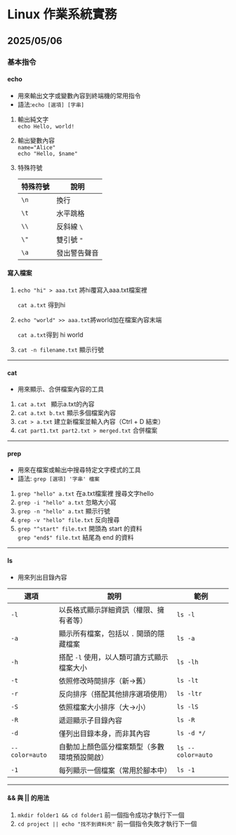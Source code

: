 # Linux 作業系統實務 

## 2025/05/06

### 基本指令

#### echo
+ 用來輸出文字或變數內容到終端機的常用指令
+ 語法:`echo [選項] [字串]`

1. 輸出純文字  
   `echo Hello, world!`
   
2. 輸出變數內容  
   `name="Alice"`  
   `echo "Hello, $name"`  

3. 特殊符號  
   
    | 特殊符號 | 說明      |
    | ---- | ------- |
    | `\n` | 換行      |
    | `\t` | 水平跳格    |
    | `\\` | 反斜線 `\` |
    | `\"` | 雙引號 `"` |
    | `\a` | 發出警告聲音  |

#### 寫入檔案
1. `echo "hi" > aaa.txt` 將hi覆寫入aaa.txt檔案裡  

   `cat a.txt` 得到hi  

2. `echo "world" >> aaa.txt`將world加在檔案內容末端
   
   `cat a.txt`得到 hi world  
3. `cat -n filename.txt` 顯示行號
----
#### cat
+ 用來顯示、合併檔案內容的工具

1. `cat a.txt ` 顯示a.txt的內容
2. `cat a.txt b.txt` 顯示多個檔案內容
3. `cat > a.txt` 建立新檔案並輸入內容（Ctrl + D 結束）
4. `cat part1.txt part2.txt > merged.txt` 合併檔案
---
#### prep
+ 用來在檔案或輸出中搜尋特定文字模式的工具
+ 語法: `grep [選項] '字串' 檔案`
  
1. `grep "hello" a.txt` 在a.txt檔案裡 搜尋文字hello
2. `grep -i "hello" a.txt` 忽略大小寫
3. `grep -n "hello" a.txt` 顯示行號
4. `grep -v "hello" file.txt` 反向搜尋
5. `grep "^start" file.txt`    開頭為 start 的資料  
   `grep "end$" file.txt`      結尾為 end 的資料
---
#### ls

+ 用來列出目錄內容
 
   
| 選項             | 說明                       | 範例                |
| -------------- | ------------------------ | ----------------- |
| `-l`           | 以長格式顯示詳細資訊（權限、擁有者等）      | `ls -l`           |
| `-a`           | 顯示所有檔案，包括以 `.` 開頭的隱藏檔案   | `ls -a`           |
| `-h`           | 搭配 `-l` 使用，以人類可讀方式顯示檔案大小 | `ls -lh`          |
| `-t`           | 依照修改時間排序（新→舊）            | `ls -lt`          |
| `-r`           | 反向排序（搭配其他排序選項使用）         | `ls -ltr`         |
| `-S`           | 依照檔案大小排序（大→小）            | `ls -lS`          |
| `-R`           | 遞迴顯示子目錄內容                | `ls -R`           |
| `-d`           | 僅列出目錄本身，而非其內容            | `ls -d */`        |
| `--color=auto` | 自動加上顏色區分檔案類型（多數環境預設開啟）   | `ls --color=auto` |
| `-1`           | 每列顯示一個檔案（常用於腳本中）         | `ls -1`           |

---
#### && 與 || 的用法
1. `mkdir folder1 && cd folder1` 前一個指令成功才執行下一個
2. `cd project || echo "找不到資料夾"` 前一個指令失敗才執行下一個

